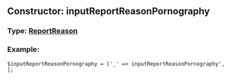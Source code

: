 ## Constructor: inputReportReasonPornography  




### Type: [ReportReason](../types/ReportReason.md)


### Example:

```
$inputReportReasonPornography = ['_' => inputReportReasonPornography', ];
```